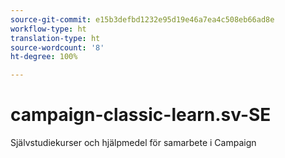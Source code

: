 ```yaml
---
source-git-commit: e15b3defbd1232e95d19e46a7ea4c508eb66ad8e
workflow-type: ht
translation-type: ht
source-wordcount: '8'
ht-degree: 100%

---
```

# campaign-classic-learn.sv-SE

Självstudiekurser och hjälpmedel för samarbete i Campaign

